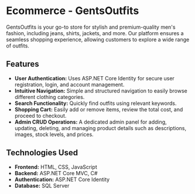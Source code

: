# Ecommerce - GentsOutfits
GentsOutfits is your go-to store for stylish and premium-quality men's fashion, including jeans, shirts, jackets, and more. Our platform ensures a seamless shopping experience, allowing customers to explore a wide range of outfits.

## Features
- **User Authentication:** Uses ASP.NET Core Identity for secure user registration, login, and account management.
- **Intuitive Navigation:** Simple and structured navigation to easily browse different clothing categories.
- **Search Functionality:** Quickly find outfits using relevant keywords.
- **Shopping Cart:** Easily add or remove items, review the total cost, and proceed to checkout.
- **Admin CRUD Operations:** A dedicated admin panel for adding, updating, deleting, and managing product details such as descriptions, images, stock levels, and prices.

## Technologies Used
- **Frontend:** HTML, CSS, JavaScript
- **Backend:** ASP.NET Core MVC, C#
- **Authentication:** ASP.NET Core Identity
- **Database:** SQL Server
